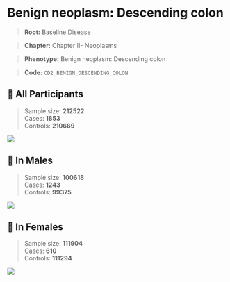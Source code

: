 # Benign neoplasm: Descending colon

> **Root:** Baseline Disease  

> **Chapter:** Chapter II- Neoplasms  

> **Phenotype:** Benign neoplasm: Descending colon  

> **Code:** `CD2_BENIGN_DESCENDING_COLON`

## 🧪 All Participants  
> Sample size: **212522**  
> Cases: **1853**  
> Controls: **210669**
<img src="/Disease/Figures/ALL/Incidence/CD2_BENIGN_DESCENDING_COLON.png"/>
<CsvTable src="/public/Disease/Data/ALL/Incidence/COX_CD2_BENIGN_DESCENDING_COLON.csv" label="🔍 View full results" />

## 👨 In Males  
> Sample size: **100618**  
> Cases: **1243**  
> Controls: **99375**
<img src="/Disease/Figures/Male/Incidence/CD2_BENIGN_DESCENDING_COLON.png"/>
<CsvTable src="/public/Disease/Data/Male/Incidence/COX_CD2_BENIGN_DESCENDING_COLON.csv" label="🔍 View full results" />

## 👩 In Females  
> Sample size: **111904**  
> Cases: **610**  
> Controls: **111294**
<img src="/Disease/Figures/Female/Incidence/CD2_BENIGN_DESCENDING_COLON.png"/>
<CsvTable src="/public/Disease/Data/Female/Incidence/COX_CD2_BENIGN_DESCENDING_COLON.csv" label="🔍 View full results" />
